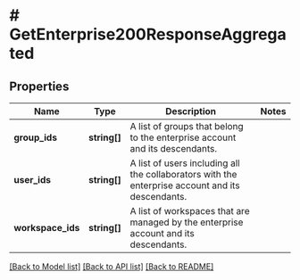 # # GetEnterprise200ResponseAggregated

## Properties

Name | Type | Description | Notes
------------ | ------------- | ------------- | -------------
**group_ids** | **string[]** | A list of groups that belong to the enterprise account and its descendants. |
**user_ids** | **string[]** | A list of users including all the collaborators with the enterprise account and its descendants. |
**workspace_ids** | **string[]** | A list of workspaces that are managed by the enterprise account and its descendants. |

[[Back to Model list]](../../README.md#models) [[Back to API list]](../../README.md#endpoints) [[Back to README]](../../README.md)
